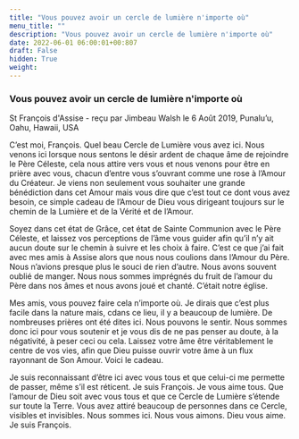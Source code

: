 ```yaml
---
title: "Vous pouvez avoir un cercle de lumière n'importe où"
menu_title: ""
description: "Vous pouvez avoir un cercle de lumière n'importe où"
date: 2022-06-01 06:00:01+00:807
draft: False
hidden: True
weight:
---
```

### Vous pouvez avoir un cercle de lumière n'importe où

St François d'Assise - reçu par Jimbeau Walsh le 6 Août 2019, Punalu’u, Oahu, Hawaii, USA

C’est moi, François. Quel beau Cercle de Lumière vous avez ici. Nous venons ici lorsque nous sentons le désir ardent de chaque âme de rejoindre le Père Céleste, cela nous attire vers vous et nous venons pour être en prière avec vous, chacun d’entre vous s’ouvrant comme une rose à l’Amour du Créateur. Je viens non seulement vous souhaiter une grande bénédiction dans cet Amour mais vous dire que c’est tout ce dont vous avez besoin, ce simple cadeau de l’Amour de Dieu vous dirigeant toujours sur le chemin de la Lumière et de la Vérité et de l’Amour.

Soyez dans cet état de Grâce, cet état de Sainte Communion avec le Père Céleste, et laissez vos perceptions de l’âme vous guider afin qu’il n’y ait aucun doute sur le chemin à suivre et les choix à faire. C’est ce que j’ai fait avec mes amis à Assise alors que nous nous coulions dans l’Amour du Père. Nous n’avions presque plus le souci de rien d’autre. Nous avons souvent oublié de manger. Nous nous sommes imprégnés du fruit de l’amour du Père dans nos âmes et nous avons joué et chanté. C’était notre église.

Mes amis, vous pouvez faire cela n’importe où. Je dirais que c’est plus facile dans la nature mais, cdans ce lieu, il y a beaucoup de lumière. De nombreuses prières ont été dites ici. Nous pouvons le sentir. Nous sommes donc ici pour vous soutenir et je vous dis de ne pas penser au doute, à la négativité, à peser ceci ou cela. Laissez votre âme être véritablement le centre de vos vies, afin que Dieu puisse ouvrir votre âme à un flux rayonnant de Son Amour. Voici le cadeau.

Je suis reconnaissant d’être ici avec vous tous et que celui-ci me permette de passer, même s’il est réticent. Je suis François. Je vous aime tous. Que l’amour de Dieu soit avec vous tous et que ce Cercle de Lumière s’étende sur toute la Terre. Vous avez attiré beaucoup de personnes dans ce Cercle, visibles et invisibles. Nous sommes ici. Nous vous aimons. Dieu vous aime. Je suis François.



